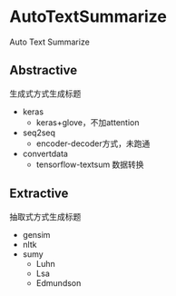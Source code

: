 # AutoTextSummarize
Auto Text Summarize

## Abstractive
生成式方式生成标题
* keras     
    * keras+glove，不加attention
* seq2seq
    * encoder-decoder方式，未跑通   
* convertdata
    * tensorflow-textsum 数据转换

## Extractive
抽取式方式生成标题
* gensim     
* nltk   
* sumy
    * Luhn
    * Lsa
    * Edmundson

